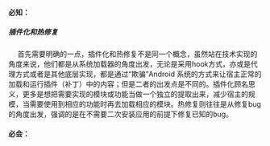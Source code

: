 ####  必知：
##### 插件化和热修复
&#8195;  首先需要明确的一点，插件化和热修复不是同一个概念，虽然站在技术实现的角度来说，他们都是从系统加载器的角度出发，无论是采用hook方式，亦或是代理方式或者是其他底层实现，都是通过“欺骗”Android 系统的方式来让宿主正常的加载和运行插件（补丁）中的内容；但是二者的出发点是不同的。插件化顾名思义，更多是想把需要实现的模块或功能当做一个独立的提取出来，减少宿主的规模，当需要使用到相应的功能时再去加载相应的模块。热修复则往往是从修复bug的角度出发，强调的是在不需要二次安装应用的前提下修复已知的bug。

####  必会：